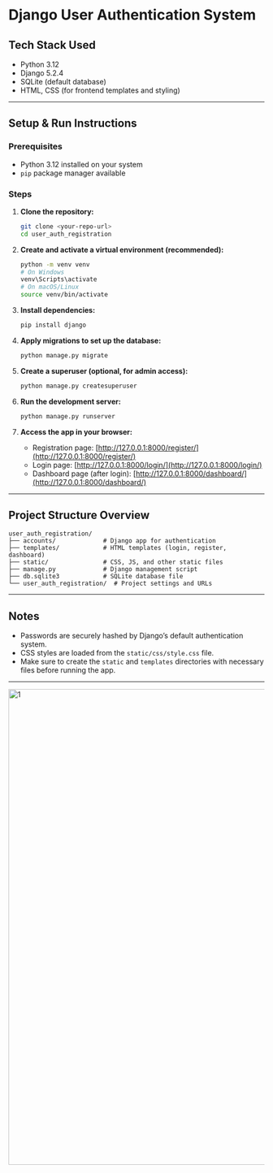 # Django User Authentication System

## Tech Stack Used
- Python 3.12
- Django 5.2.4
- SQLite (default database)
- HTML, CSS (for frontend templates and styling)

---

## Setup & Run Instructions

### Prerequisites
- Python 3.12 installed on your system
- `pip` package manager available

### Steps

1. **Clone the repository:**

   ```bash
   git clone <your-repo-url>
   cd user_auth_registration
   ```

2. **Create and activate a virtual environment (recommended):**

   ```bash
   python -m venv venv
   # On Windows
   venv\Scripts\activate
   # On macOS/Linux
   source venv/bin/activate
   ```

3. **Install dependencies:**

   ```bash
   pip install django
   ```

4. **Apply migrations to set up the database:**

   ```bash
   python manage.py migrate
   ```

5. **Create a superuser (optional, for admin access):**

   ```bash
   python manage.py createsuperuser
   ```

6. **Run the development server:**

   ```bash
   python manage.py runserver
   ```

7. **Access the app in your browser:**

   - Registration page: [http://127.0.0.1:8000/register/](http://127.0.0.1:8000/register/)
   - Login page: [http://127.0.0.1:8000/login/](http://127.0.0.1:8000/login/)
   - Dashboard page (after login): [http://127.0.0.1:8000/dashboard/](http://127.0.0.1:8000/dashboard/)

---

## Project Structure Overview

```
user_auth_registration/
├── accounts/             # Django app for authentication
├── templates/            # HTML templates (login, register, dashboard)
├── static/               # CSS, JS, and other static files
├── manage.py             # Django management script
├── db.sqlite3            # SQLite database file
└── user_auth_registration/  # Project settings and URLs
```

---

## Notes

- Passwords are securely hashed by Django’s default authentication system.
- CSS styles are loaded from the `static/css/style.css` file.
- Make sure to create the `static` and `templates` directories with necessary files before running the app.

---


<img width="800" height="937" alt="1" src="https://github.com/user-attachments/assets/e6f3daee-8f95-4740-ac1f-505bec0871ef" />






